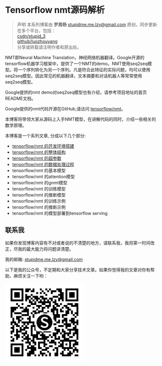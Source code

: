 # Tensorflow nmt源码解析  
> 声明
> 本系列博客由 **罗周杨** [stupidme.me.lzy@gmail.com](mailto:stupidme.me.lzy@gmail.com) 原创，同步更新在多个平台，包括：  
> [csdn/stupid_3](http://blog.csdn.net/stupid_3/article/details/78956470)  
> [github/luozhouyang](https://github.com/luozhouyang/csdn-blogs/blob/master/tensorflow_nmt/tensorflow_nmt_index.md)  
> 分享或转载请注明作者和原出处。　　


NMT即Neural Machine Translation，神经网络机器翻译。Google开源的tensorflow机器学习框架中，提供了一个NMT的demo。NMT使用seq2seq模型。将一个序列转化为另一个序列。凡是符合此特征的实际问题，均可以使用seq2seq模型。因此常见的机器翻译，文本摘要和对话机器人等常常使用seq2seq模型。  

Google提供的nmt demo对seq2seq模型也有介绍，请参考项目地址的首页README文档。

Google提供的nmt代码开源在GitHub,请访问 [tensorflow/nmt](https://github.com/tensorflow/nmt)。  

本博客将带领大家从源码上入手NMT模型，在讲解代码的同时，介绍一些相关的数学原理。  

本博客是一个系列文章, 分成以下几个部分:  

* [tensorflow/nmt 的开发环境搭建](tensorflow_nmt_env_with_docker.md)  
* [tensorflow/nmt 的整体结构](tensorflow_nmt_arch.md)  
* [tensorflow/nmt 的超参数](tensorflow_nmt_hparams.md)    
* [tensorflow/nmt 的数据处理过程](tensorflow_nmt_dataset_process.md)  
* tensorflow/nmt 的基本模型  
* tensorflow/nmt 的attention模型  
* tensorflow/nmt 的gnmt模型  
* tensorflow/nmt 的训练模型  
* tensorflow/nmt 的推断模型    
* tensorflow/nmt 的训练示例    
* tensorflow/nmt 的推断示例    
* tensorflow/nmt 的模型部署到tensorflow serving    

## 联系我  
如果你发现博客内容有不对或者说的不清楚的地方，请联系我，我将第一时间改正，尽我的最大能力将问题讲清楚。  
 
我的邮箱: [stupidme.me.lzy@gmail.com](mailto:stupidme.me.lzy@gmail.com)  

以下是我的公众号，不定期和大家分享技术文章。如果你觉得我的文章对你有帮助，麻烦关注一下哟：

![stupidmedotme](wechat_gzh_code_8.jpg)  
